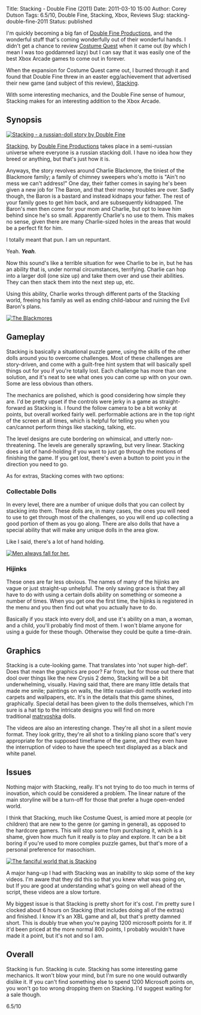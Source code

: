 Title: Stacking - Double Fine (2011)
Date: 2011-03-10 15:00
Author: Corey Dutson
Tags: 6.5/10, Double Fine, Stacking, Xbox, Reviews
Slug: stacking-double-fine-2011
Status: published

I'm quickly becoming a big fan of [Double Fine
Productions](http://www.doublefine.com/ "Double Fine"), and the
wonderful stuff that's coming wonderfully out of their wonderful hands.
I didn't get a chance to review [Costume
Quest](http://www.costumequestgame.com/ "Costume Quest") when it came
out (by which I mean I was too goddamned lazy) but I can say that it was
easily one of the best Xbox Arcade games to come out in forever.

When the expansion for Costume Quest came out, I burned through it and
found that Double Fine threw in an easter egg/achievement that
advertised their new game (and subject of this review),
[Stacking](http://www.facebook.com/stackingvideogame "Facebook - Stacking").

With some interesting mechanics, and the Double Fine sense of humour,
Stacking makes for an interesting addition to the Xbox Arcade.  

<!-- PELICAN_END_SUMMARY -->


Synopsis
--------

[![Stacking - a russian-doll story by Double
Fine](http://wallofscribbles.com/wp-content/uploads/2011/03/stacking-410x397.jpg "Stacking")](http://wallofscribbles.com/wp-content/uploads/2011/03/stacking.jpg)

[Stacking](http://www.facebook.com/stackingvideogame "Facebook - Stacking"),
by [Double Fine Productions](http://www.doublefine.com/ "Double Fine")
takes place in a semi-russian universe where everyone is a russian
stacking doll. I have no idea how they breed or anything, but that's
just how it is.

Anyways, the story revolves around Charlie Blackmore, the tiniest of the
Blackmore family; a family of chimney sweepers who's motto is "Ain't no
mess we can't address!" One day, their father comes in saying he's been
given a new job for The Baron, and that their money troubles are over.
Sadly though, the Baron is a bastard and instead kidnaps your father.
The rest of your family goes to get him back, and
are subsequently kidnapped. The Baron's men then come for your mom and
Charlie, but opt to leave him behind since he's so small. Apparently
Charlie's no use to them. This makes no sense, given there are many
Charlie-sized holes in the areas that would be a perfect fit for him.

I totally meant that pun. I am un repuntant.

Yeah. ***Yeah***.

Now this sound's like a terrible situation for wee Charlie to be in, but
he has an ability that is, under normal circumstances, terrifying.
Charlie can hop into a larger doll (one size up) and take them over and
use their abilities. They can then stack them into the next step up,
etc.

Using this ability, Charlie works through different parts of the
Stacking world, freeing his family as well as ending child-labour and
ruining the Evil Baron's plans.

[![The
Blackmores](http://wallofscribbles.com/wp-content/uploads/2011/03/stacking-the-blackmoors-410x230.jpg "stacking-the-blackmores")](http://wallofscribbles.com/wp-content/uploads/2011/03/stacking-the-blackmoors.jpg)

Gameplay
--------

Stacking is basically a situational puzzle game, using the skills of the
other dolls around you to overcome challenges. Most of these challenges
are story-driven, and come with a guilt-free hint system that will
basically spell things out for you if you're totally lost. Each
challenge has more than one solution, and it's neat to see what ones you
can come up with on your own. Some are less obvious than others.

The mechanics are polished, which is good considering how simple they
are. I'd be pretty upset if the controls were jerky in a game as
straight-forward as Stacking is. I found the follow camera to be a bit
wonky at points, but overall worked fairly well. performable actions are
in the top right of the screen at all times, which is helpful for
telling you when you can/cannot perform things like stacking, talking,
etc.

The level designs are cute bordering on whimsical, and utterly
non-threatening. The levels are generally sprawling, but very linear.
Stacking does a lot of hand-holding if you want to just go through the
motions of finishing the game. If you get lost, there's even a button to
point you in the direction you need to go.

As for extras, Stacking comes with two options:

### Collectable Dolls

In every level, there are a number of unique dolls that you can collect
by stacking into them. These dolls are, in many cases, the ones you will
need to use to get through most of the challenges, so you will end up
collecting a good portion of them as you go along. There are also dolls
that have a special ability that will make any unique dolls in the area
glow.

Like I said, there's a lot of hand holding.

[![Men always fall for
her.](http://wallofscribbles.com/wp-content/uploads/2011/03/stacking-seduce-410x230.jpg "stacking-seduce")](http://wallofscribbles.com/wp-content/uploads/2011/03/stacking-seduce.jpg)

### Hijinks

These ones are far less obvious. The names of many of the hijinks are
vague or just straight-up unhelpful. The only saving grace is that they
all have to do with using a certain dolls ability on something or
someone a number of times. When you get one the first time, the hijinks
is registered in the menu and you then find out what you actually have
to do.

Basically if you stack into every doll, and use it's ability on a man, a
woman, and a child, you'll probably find most of them. I won't blame
anyone for using a guide for these though. Otherwise they could be quite
a time-drain.

Graphics
--------

Stacking is a cute-looking game. That translates into 'not super
high-def'. Does that mean the graphics are poor? Far from, but for those
out there that dool over things like the new Crysis 2 demo, Stacking
will be a bit underwhelming, visually. Having said that, there are many
little details that made me smile; paintings on walls, the little
russian-doll motifs worked into carpets and wallpapers, etc. It's in the
details that this game shines, graphically. Special detail has been
given to the dolls themselves, which I'm sure is a hat tip to the
intricate designs you will find on more
traditional [matryoshka](http://en.wikipedia.org/wiki/Matryoshka_doll "Wikipedia - Matryoshka Doll")
dolls.

The videos are also an interesting change. They're all shot in a silent
movie format. They look gritty, they're all shot to a tinkling piano
score that's very appropriate for the supposed timeframe of the game,
and they even have the interruption of video to have the speech text
displayed as a black and white panel.

Issues
------

Nothing major with Stacking, really. It's not trying to do too much in
terms of inovation, which could be considered a problem. The linear
nature of the main storyline will be a turn-off for those that prefer a
huge open-ended world.

I think that Stacking, much like Costume Quest, is amied more at people
(or children) that are new to the genre (or gaming in general), as
opposed to the hardcore gamers. This will stop some from purchasing it,
which is a shame, given how much fun it really is to play and explore.
It can be a bit boring if you're used to more complex puzzle games, but
that's more of a personal preference for masochism.

[![The fanciful world that is
Stacking](http://wallofscribbles.com/wp-content/uploads/2011/03/stacking-trainstation-410x231.jpg "stacking-trainstation")](http://wallofscribbles.com/wp-content/uploads/2011/03/stacking-trainstation.jpg)

A major hang-up I had with Stacking was an inability to skip some of the
key videos. I'm aware that they did this so that you knew what was going
on, but If you are good at understanding what's going on well ahead of
the script, these videos are a slow torture.

My biggest issue is that Stacking is pretty short for it's cost. I'm
pretty sure I clocked about 6 hours on Stacking (that includes doing all
of the extras) and finished. I know it's an XBL game and all, but that's
pretty damned short. This is doubly true when you're paying 1200
microsoft points for it. If it'd been priced at the more normal 800
points, I probably wouldn't have made it a point, but it's not and so I
am.

Overall
-------

Stacking is fun. Stacking is cute. Stacking has some interesting game
mechanics. It won't blow your mind, but I'm sure no one would outwardly
dislike it. If you can't find something else to spend 1200 Microsoft
points on, you won't go too wrong dropping them on Stacking. I'd suggest
waiting for a sale though.

6.5/10
